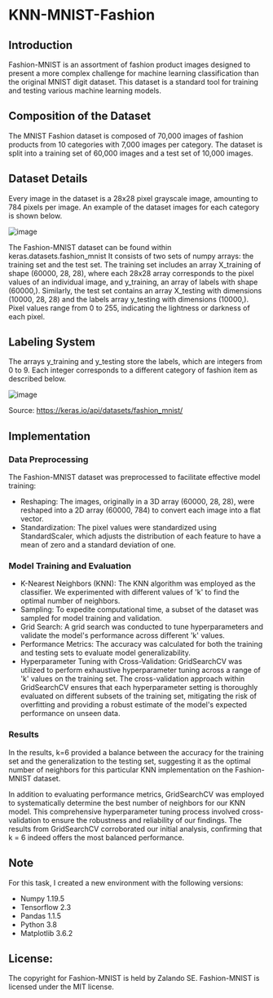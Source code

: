 # KNN-MNIST-Fashion

## Introduction
Fashion-MNIST is an assortment of fashion product images designed to present a more complex challenge for machine learning classification than the original MNIST digit dataset. This dataset is a standard tool for training and testing various machine learning models.

## Composition of the Dataset
The MNIST Fashion dataset is composed of 70,000 images of fashion products from 10 categories with 7,000 images per category. The dataset is split into a training set of 60,000 images and a test set of 10,000 images. 

## Dataset Details
Every image in the dataset is a 28x28 pixel grayscale image, amounting to 784 pixels per image. An example of the dataset images for each category is shown below.
 

![image](https://github.com/angelicamiotti/KNN-MNIST-Fashion/assets/8940755/243c7378-5df0-4db1-85ad-1cd3a042647a)


The Fashion-MNIST dataset can be found within keras.datasets.fashion_mnist
It consists of two sets of numpy arrays: the training set and the test set. The training set includes an array X_training of shape (60000, 28, 28), where each 28x28 array corresponds to the pixel values of an individual image, and y_training, an array of labels with shape (60000,). Similarly, the test set contains an array X_testing with dimensions (10000, 28, 28) and the labels array y_testing with dimensions (10000,). Pixel values range from 0 to 255, indicating the lightness or darkness of each pixel.

## Labeling System
The arrays y_training and y_testing store the labels, which are integers from 0 to 9. Each integer corresponds to a different category of fashion item as described below.

 ![image](https://github.com/angelicamiotti/KNN-MNIST-Fashion/assets/8940755/8330ec5a-f6cb-465e-8394-f59e1d0f9414)

Source: https://keras.io/api/datasets/fashion_mnist/ 
## Implementation

### Data Preprocessing

The Fashion-MNIST dataset was preprocessed to facilitate effective model training:

- Reshaping: The images, originally in a 3D array (60000, 28, 28), were reshaped into a 2D array (60000, 784) to convert each image into a flat vector.
- Standardization: The pixel values were standardized using StandardScaler, which adjusts the distribution of each feature to have a mean of zero and a standard deviation of one. 

### Model Training and Evaluation
- K-Nearest Neighbors (KNN): The KNN algorithm was employed as the classifier. We experimented with different values of 'k' to find the optimal number of neighbors.
- Sampling: To expedite computational time, a subset of the dataset was sampled for model training and validation.
- Grid Search: A grid search was conducted to tune hyperparameters and validate the model's performance across different 'k' values.
- Performance Metrics: The accuracy was calculated for both the training and testing sets to evaluate model generalizability.
- Hyperparameter Tuning with Cross-Validation: GridSearchCV was utilized to perform exhaustive hyperparameter tuning across a range of 'k' values on the training set. The cross-validation approach within GridSearchCV ensures that each hyperparameter setting is thoroughly evaluated on different subsets of the training set, mitigating the risk of overfitting and providing a robust estimate of the model's expected performance on unseen data.


### Results

In the results, k=6 provided a balance between the accuracy for the training set and the generalization to the testing set, suggesting it as the optimal number of neighbors for this particular KNN implementation on the Fashion-MNIST dataset.

In addition to evaluating performance metrics, GridSearchCV was employed to systematically determine the best number of neighbors for our KNN model. This comprehensive hyperparameter tuning process involved cross-validation to ensure the robustness and reliability of our findings. The results from GridSearchCV corroborated our initial analysis, confirming that k = 6 indeed offers the most balanced performance. 




## Note
For this task, I created a new environment with the following versions:

- Numpy 1.19.5
- Tensorflow 2.3
- Pandas 1.1.5
- Python 3.8
- Matplotlib 3.6.2

## License:
The copyright for Fashion-MNIST is held by Zalando SE. Fashion-MNIST is licensed under the MIT license.


